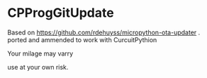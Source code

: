# CPProgGitUpdate

Based on https://github.com/rdehuyss/micropython-ota-updater .  
ported and ammended to work with CurcuitPythion

Your milage may varry

use at your own risk.
